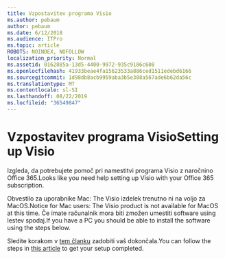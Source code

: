 ```yaml
---
title: Vzpostavitev programa Visio
ms.author: pebaum
author: pebaum
ms.date: 6/12/2018
ms.audience: ITPro
ms.topic: article
ROBOTS: NOINDEX, NOFOLLOW
localization_priority: Normal
ms.assetid: 0162885a-13d5-4400-9972-935c9186c608
ms.openlocfilehash: 41933beae4fa15623533a886ced1511edebd6166
ms.sourcegitcommit: 1d98db8acb9959aba3b5e308a567ade6b62da56c
ms.translationtype: MT
ms.contentlocale: sl-SI
ms.lasthandoff: 08/22/2019
ms.locfileid: "36549847"
---
```

# <a name="setting-up-visio"></a><span data-ttu-id="c14db-102">Vzpostavitev programa Visio</span><span class="sxs-lookup"><span data-stu-id="c14db-102">Setting up Visio</span></span>

<span data-ttu-id="c14db-103">Izgleda, da potrebujete pomoč pri namestitvi programa Visio z naročnino Office 365.</span><span class="sxs-lookup"><span data-stu-id="c14db-103">Looks like you need help setting up Visio with your Office 365 subscription.</span></span>
  
<span data-ttu-id="c14db-104">Obvestilo za uporabnike Mac: The Visio izdelek trenutno ni na voljo za MacOS.</span><span class="sxs-lookup"><span data-stu-id="c14db-104">Notice for Mac users: The Visio product is not available for MacOS at this time.</span></span> <span data-ttu-id="c14db-105">Če imate računalnik mora biti zmožen umestiti software using lestev spodaj.</span><span class="sxs-lookup"><span data-stu-id="c14db-105">If you have a PC you should be able to install the software using the steps below.</span></span>
  
<span data-ttu-id="c14db-106">Sledite korakom v [tem članku](https://support.office.com/article/f98f21e3-aa02-4827-9167-ddab5b025710.aspx) zadobiti vaš dokončala.</span><span class="sxs-lookup"><span data-stu-id="c14db-106">You can follow the steps in [this article](https://support.office.com/article/f98f21e3-aa02-4827-9167-ddab5b025710.aspx) to get your setup completed.</span></span> 
  

